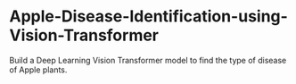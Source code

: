 # Apple-Disease-Identification-using-Vision-Transformer
Build a Deep Learning Vision Transformer model to find the type of disease of Apple plants.
